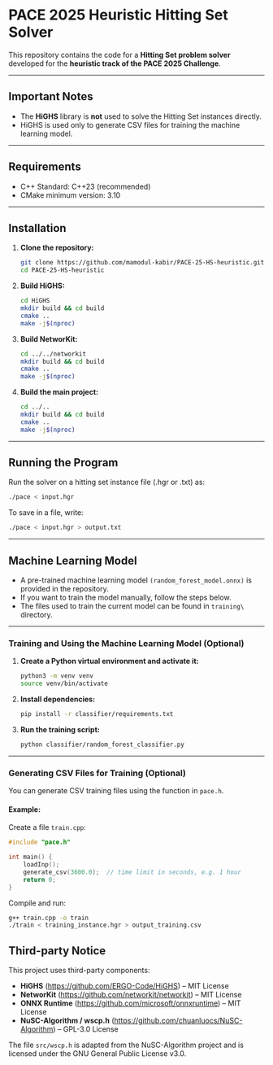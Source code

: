 # PACE 2025 Heuristic Hitting Set Solver

This repository contains the code for a **Hitting Set problem solver** developed for the **heuristic track of the PACE 2025 Challenge**.

---

## Important Notes

- The **HiGHS** library is **not** used to solve the Hitting Set instances directly.
- HiGHS is used only to generate CSV files for training the machine learning model.

---

## Requirements

- C++ Standard: C++23 (recommended)
- CMake minimum version: 3.10

---

## Installation

1. **Clone the repository:**

   ```bash
   git clone https://github.com/mamodul-kabir/PACE-25-HS-heuristic.git
   cd PACE-25-HS-heuristic
   ```

2. **Build HiGHS:**
	```bash
	cd HiGHS
	mkdir build && cd build
	cmake ..
	make -j$(nproc)
	```
3. **Build NetworKit:**
	```bash
	cd ../../networkit
	mkdir build && cd build
	cmake ..
	make -j$(nproc)
	```
4. **Build the main project:**
	```bash
	cd ../..
	mkdir build && cd build
	cmake ..
	make -j$(nproc)
	```
---

## Running the Program

Run the solver on a hitting set instance file (.hgr or .txt) as:
```bash
./pace < input.hgr
```

To save in a file, write: 
```bash
./pace < input.hgr > output.txt
```
---

## Machine Learning Model

- A pre-trained machine learning model `(random_forest_model.onnx)` is provided in the repository.
- If you want to train the model manually, follow the steps below.
- The files used to train the current model can be found in `training\` directory. 

---

### Training and Using the Machine Learning Model (Optional)

1. **Create a Python virtual environment and activate it:**
	```bash
	python3 -m venv venv
	source venv/bin/activate
	```
3. **Install dependencies:**
	```bash
	pip install -r classifier/requirements.txt
	```
4. **Run the training script:**
	```bash
	python classifier/random_forest_classifier.py
	```
---

### Generating CSV Files for Training (Optional)

You can generate CSV training files using the function in `pace.h`.

#### Example:
Create a file `train.cpp`:
```cpp
#include "pace.h"

int main() {
    loadInp();
    generate_csv(3600.0);  // time limit in seconds, e.g. 1 hour
    return 0;
}
```
Compile and run:
```bash
g++ train.cpp -o train
./train < training_instance.hgr > output_training.csv
```

## Third-party Notice

This project uses third-party components:

- **HiGHS** (https://github.com/ERGO-Code/HiGHS) – MIT License
- **NetworKit** (https://github.com/networkit/networkit) – MIT License
- **ONNX Runtime** (https://github.com/microsoft/onnxruntime) – MIT License
- **NuSC-Algorithm / wscp.h** (https://github.com/chuanluocs/NuSC-Algorithm) – GPL-3.0 License

The file `src/wscp.h` is adapted from the NuSC-Algorithm project and is licensed under the GNU General Public License v3.0.